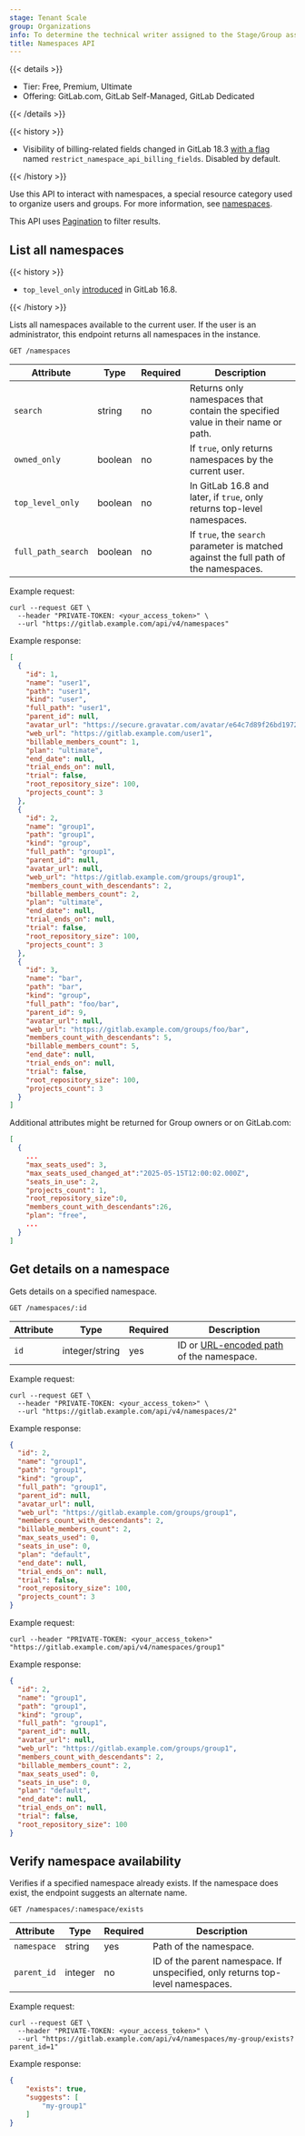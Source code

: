 ```yaml
---
stage: Tenant Scale
group: Organizations
info: To determine the technical writer assigned to the Stage/Group associated with this page, see https://handbook.gitlab.com/handbook/product/ux/technical-writing/#assignments
title: Namespaces API
---
```


{{< details >}}

- Tier: Free, Premium, Ultimate
- Offering: GitLab.com, GitLab Self-Managed, GitLab Dedicated

{{< /details >}}

{{< history >}}

- Visibility of billing-related fields changed in GitLab 18.3 [with a flag](../administration/feature_flags/_index.md) named `restrict_namespace_api_billing_fields`. Disabled by default.

{{< /history >}}

Use this API to interact with namespaces, a special resource category used to organize users and groups. For more information, see [namespaces](../user/namespace/_index.md).

This API uses [Pagination](rest/_index.md#pagination) to filter results.

## List all namespaces

{{< history >}}

- `top_level_only` [introduced](https://gitlab.com/gitlab-org/customers-gitlab-com/-/issues/7600) in GitLab 16.8.

{{< /history >}}

Lists all namespaces available to the current user. If the user is an
administrator, this endpoint returns all namespaces in the instance.

```plaintext
GET /namespaces
```

| Attribute          | Type    | Required | Description                                                                             |
|--------------------|---------|----------|-----------------------------------------------------------------------------------------|
| `search`           | string  | no       | Returns only namespaces that contain the specified value in their name or path.         |
| `owned_only`       | boolean | no       | If `true`, only returns namespaces by the current user.                                 |
| `top_level_only`   | boolean | no       | In GitLab 16.8 and later, if `true`, only returns top-level namespaces.                 |
| `full_path_search` | boolean | no       | If `true`, the `search` parameter is matched against the full path of the namespaces. |

Example request:

```shell
curl --request GET \
  --header "PRIVATE-TOKEN: <your_access_token>" \
  --url "https://gitlab.example.com/api/v4/namespaces"
```

Example response:

```json
[
  {
    "id": 1,
    "name": "user1",
    "path": "user1",
    "kind": "user",
    "full_path": "user1",
    "parent_id": null,
    "avatar_url": "https://secure.gravatar.com/avatar/e64c7d89f26bd1972efa854d13d7dd61?s=80&d=identicon",
    "web_url": "https://gitlab.example.com/user1",
    "billable_members_count": 1,
    "plan": "ultimate",
    "end_date": null,
    "trial_ends_on": null,
    "trial": false,
    "root_repository_size": 100,
    "projects_count": 3
  },
  {
    "id": 2,
    "name": "group1",
    "path": "group1",
    "kind": "group",
    "full_path": "group1",
    "parent_id": null,
    "avatar_url": null,
    "web_url": "https://gitlab.example.com/groups/group1",
    "members_count_with_descendants": 2,
    "billable_members_count": 2,
    "plan": "ultimate",
    "end_date": null,
    "trial_ends_on": null,
    "trial": false,
    "root_repository_size": 100,
    "projects_count": 3
  },
  {
    "id": 3,
    "name": "bar",
    "path": "bar",
    "kind": "group",
    "full_path": "foo/bar",
    "parent_id": 9,
    "avatar_url": null,
    "web_url": "https://gitlab.example.com/groups/foo/bar",
    "members_count_with_descendants": 5,
    "billable_members_count": 5,
    "end_date": null,
    "trial_ends_on": null,
    "trial": false,
    "root_repository_size": 100,
    "projects_count": 3
  }
]
```

Additional attributes might be returned for Group owners or on GitLab.com:

```json
[
  {
    ...
    "max_seats_used": 3,
    "max_seats_used_changed_at":"2025-05-15T12:00:02.000Z",
    "seats_in_use": 2,
    "projects_count": 1,
    "root_repository_size":0,
    "members_count_with_descendants":26,
    "plan": "free",
    ...
  }
]
```

## Get details on a namespace

Gets details on a specified namespace.

```plaintext
GET /namespaces/:id
```

| Attribute | Type           | Required | Description |
| --------- | -------------- | -------- | ----------- |
| `id`      | integer/string | yes      | ID or [URL-encoded path](rest/_index.md#namespaced-paths) of the namespace. |

Example request:

```shell
curl --request GET \
  --header "PRIVATE-TOKEN: <your_access_token>" \
  --url "https://gitlab.example.com/api/v4/namespaces/2"
```

Example response:

```json
{
  "id": 2,
  "name": "group1",
  "path": "group1",
  "kind": "group",
  "full_path": "group1",
  "parent_id": null,
  "avatar_url": null,
  "web_url": "https://gitlab.example.com/groups/group1",
  "members_count_with_descendants": 2,
  "billable_members_count": 2,
  "max_seats_used": 0,
  "seats_in_use": 0,
  "plan": "default",
  "end_date": null,
  "trial_ends_on": null,
  "trial": false,
  "root_repository_size": 100,
  "projects_count": 3
}
```

Example request:

```shell
curl --header "PRIVATE-TOKEN: <your_access_token>" "https://gitlab.example.com/api/v4/namespaces/group1"
```

Example response:

```json
{
  "id": 2,
  "name": "group1",
  "path": "group1",
  "kind": "group",
  "full_path": "group1",
  "parent_id": null,
  "avatar_url": null,
  "web_url": "https://gitlab.example.com/groups/group1",
  "members_count_with_descendants": 2,
  "billable_members_count": 2,
  "max_seats_used": 0,
  "seats_in_use": 0,
  "plan": "default",
  "end_date": null,
  "trial_ends_on": null,
  "trial": false,
  "root_repository_size": 100
}
```

## Verify namespace availability

Verifies if a specified namespace already exists. If the namespace does exist, the endpoint suggests an alternate name.

```plaintext
GET /namespaces/:namespace/exists
```

| Attribute   | Type    | Required | Description |
| ----------- | ------- | -------- | ----------- |
| `namespace` | string  | yes      | Path of the namespace. |
| `parent_id` | integer | no       | ID of the parent namespace. If unspecified, only returns top-level namespaces. |

Example request:

```shell
curl --request GET \
  --header "PRIVATE-TOKEN: <your_access_token>" \
  --url "https://gitlab.example.com/api/v4/namespaces/my-group/exists?parent_id=1"
```

Example response:

```json
{
    "exists": true,
    "suggests": [
        "my-group1"
    ]
}
```
